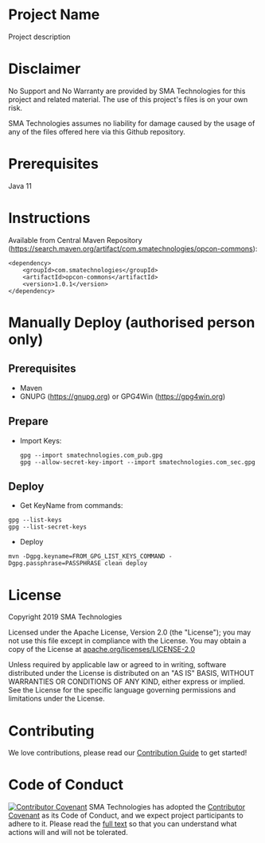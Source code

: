 # Project Name
Project description

# Disclaimer
No Support and No Warranty are provided by SMA Technologies for this project and related material. The use of this project's files is on your own risk.

SMA Technologies assumes no liability for damage caused by the usage of any of the files offered here via this Github repository.

# Prerequisites

Java 11

# Instructions

Available from Central Maven Repository (https://search.maven.org/artifact/com.smatechnologies/opcon-commons):
```
<dependency>
    <groupId>com.smatechnologies</groupId>
    <artifactId>opcon-commons</artifactId>
    <version>1.0.1</version>
</dependency>
```

# Manually Deploy (authorised person only)

## Prerequisites

- Maven
- GNUPG (https://gnupg.org) or GPG4Win (https://gpg4win.org)

## Prepare

- Import Keys:
  ```
  gpg --import smatechnologies.com_pub.gpg
  gpg --allow-secret-key-import --import smatechnologies.com_sec.gpg
  ```

## Deploy


- Get KeyName from commands:
```
gpg --list-keys
gpg --list-secret-keys
```
- Deploy
```
mvn -Dgpg.keyname=FROM_GPG_LIST_KEYS_COMMAND -Dgpg.passphrase=PASSPHRASE clean deploy
```

# License
Copyright 2019 SMA Technologies

Licensed under the Apache License, Version 2.0 (the "License");
you may not use this file except in compliance with the License.
You may obtain a copy of the License at [apache.org/licenses/LICENSE-2.0](http://www.apache.org/licenses/LICENSE-2.0)

Unless required by applicable law or agreed to in writing, software
distributed under the License is distributed on an "AS IS" BASIS,
WITHOUT WARRANTIES OR CONDITIONS OF ANY KIND, either express or implied.
See the License for the specific language governing permissions and
limitations under the License.

# Contributing
We love contributions, please read our [Contribution Guide](CONTRIBUTING.md) to get started!

# Code of Conduct
[![Contributor Covenant](https://img.shields.io/badge/Contributor%20Covenant-v2.0%20adopted-ff69b4.svg)](code-of-conduct.md)
SMA Technologies has adopted the [Contributor Covenant](CODE_OF_CONDUCT.md) as its Code of Conduct, and we expect project participants to adhere to it. Please read the [full text](CODE_OF_CONDUCT.md) so that you can understand what actions will and will not be tolerated.
